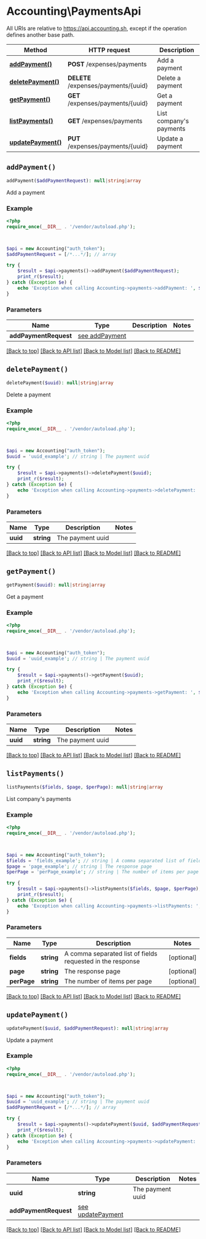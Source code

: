 # Accounting\PaymentsApi

All URIs are relative to https://api.accounting.sh, except if the operation defines another base path.

| Method | HTTP request | Description |
| ------------- | ------------- | ------------- |
| [**addPayment()**](PaymentsApi.md#addPayment) | **POST** /expenses/payments | Add a payment |
| [**deletePayment()**](PaymentsApi.md#deletePayment) | **DELETE** /expenses/payments/{uuid} | Delete a payment |
| [**getPayment()**](PaymentsApi.md#getPayment) | **GET** /expenses/payments/{uuid} | Get a payment |
| [**listPayments()**](PaymentsApi.md#listPayments) | **GET** /expenses/payments | List company&#39;s payments |
| [**updatePayment()**](PaymentsApi.md#updatePayment) | **PUT** /expenses/payments/{uuid} | Update a payment |


## `addPayment()`

```php
addPayment($addPaymentRequest): null|string|array
```

Add a payment

### Example

```php
<?php
require_once(__DIR__ . '/vendor/autoload.php');



$api = new Accounting("auth_token");
$addPaymentRequest = [/*...*/]; // array

try {
    $result = $api->payments()->addPayment($addPaymentRequest);
    print_r($result);
} catch (Exception $e) {
    echo 'Exception when calling Accounting->payments->addPayment: ', $e->getMessage(), PHP_EOL;
}
```

### Parameters

| Name | Type | Description  | Notes |
| ------------- | ------------- | ------------- | ------------- |
| **addPaymentRequest** | [see addPayment](https://api.accounting.sh/swagger.html#operation/addPayment)|  | |

[[Back to top]](#) [[Back to API list]](../../README.md#endpoints)
[[Back to Model list]](../../README.md#models)
[[Back to README]](../../README.md)

## `deletePayment()`

```php
deletePayment($uuid): null|string|array
```

Delete a payment

### Example

```php
<?php
require_once(__DIR__ . '/vendor/autoload.php');



$api = new Accounting("auth_token");
$uuid = 'uuid_example'; // string | The payment uuid

try {
    $result = $api->payments()->deletePayment($uuid);
    print_r($result);
} catch (Exception $e) {
    echo 'Exception when calling Accounting->payments->deletePayment: ', $e->getMessage(), PHP_EOL;
}
```

### Parameters

| Name | Type | Description  | Notes |
| ------------- | ------------- | ------------- | ------------- |
| **uuid** | **string**| The payment uuid | |

[[Back to top]](#) [[Back to API list]](../../README.md#endpoints)
[[Back to Model list]](../../README.md#models)
[[Back to README]](../../README.md)

## `getPayment()`

```php
getPayment($uuid): null|string|array
```

Get a payment

### Example

```php
<?php
require_once(__DIR__ . '/vendor/autoload.php');



$api = new Accounting("auth_token");
$uuid = 'uuid_example'; // string | The payment uuid

try {
    $result = $api->payments()->getPayment($uuid);
    print_r($result);
} catch (Exception $e) {
    echo 'Exception when calling Accounting->payments->getPayment: ', $e->getMessage(), PHP_EOL;
}
```

### Parameters

| Name | Type | Description  | Notes |
| ------------- | ------------- | ------------- | ------------- |
| **uuid** | **string**| The payment uuid | |

[[Back to top]](#) [[Back to API list]](../../README.md#endpoints)
[[Back to Model list]](../../README.md#models)
[[Back to README]](../../README.md)

## `listPayments()`

```php
listPayments($fields, $page, $perPage): null|string|array
```

List company's payments

### Example

```php
<?php
require_once(__DIR__ . '/vendor/autoload.php');



$api = new Accounting("auth_token");
$fields = 'fields_example'; // string | A comma separated list of fields requested in the response
$page = 'page_example'; // string | The response page
$perPage = 'perPage_example'; // string | The number of items per page

try {
    $result = $api->payments()->listPayments($fields, $page, $perPage);
    print_r($result);
} catch (Exception $e) {
    echo 'Exception when calling Accounting->payments->listPayments: ', $e->getMessage(), PHP_EOL;
}
```

### Parameters

| Name | Type | Description  | Notes |
| ------------- | ------------- | ------------- | ------------- |
| **fields** | **string**| A comma separated list of fields requested in the response | [optional] |
| **page** | **string**| The response page | [optional] |
| **perPage** | **string**| The number of items per page | [optional] |

[[Back to top]](#) [[Back to API list]](../../README.md#endpoints)
[[Back to Model list]](../../README.md#models)
[[Back to README]](../../README.md)

## `updatePayment()`

```php
updatePayment($uuid, $addPaymentRequest): null|string|array
```

Update a payment

### Example

```php
<?php
require_once(__DIR__ . '/vendor/autoload.php');



$api = new Accounting("auth_token");
$uuid = 'uuid_example'; // string | The payment uuid
$addPaymentRequest = [/*...*/]; // array

try {
    $result = $api->payments()->updatePayment($uuid, $addPaymentRequest);
    print_r($result);
} catch (Exception $e) {
    echo 'Exception when calling Accounting->payments->updatePayment: ', $e->getMessage(), PHP_EOL;
}
```

### Parameters

| Name | Type | Description  | Notes |
| ------------- | ------------- | ------------- | ------------- |
| **uuid** | **string**| The payment uuid | |
| **addPaymentRequest** | [see updatePayment](https://api.accounting.sh/swagger.html#operation/updatePayment)|  | |

[[Back to top]](#) [[Back to API list]](../../README.md#endpoints)
[[Back to Model list]](../../README.md#models)
[[Back to README]](../../README.md)
